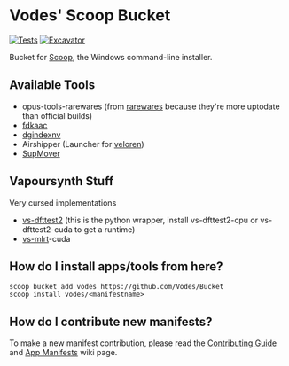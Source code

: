 # Vodes' Scoop Bucket

<!-- Uncomment the following line after replacing placeholders -->
[![Tests](https://github.com/Vodes/Bucket/actions/workflows/ci.yml/badge.svg)](https://github.com/Vodes/Bucket/actions/workflows/ci.yml) [![Excavator](https://github.com/Vodes/Bucket/actions/workflows/excavator.yml/badge.svg)](https://github.com/Vodes/Bucket/actions/workflows/excavator.yml)

Bucket for [Scoop](https://scoop.sh), the Windows command-line installer.

## Available Tools
- opus-tools-rarewares (from [rarewares](https://www.rarewares.org/opus.php) because they're more uptodate than official builds)
- [fdkaac](https://github.com/nu774/fdkaac)
- [dgindexnv](https://www.rationalqm.us/dgdecnv/dgdecnv.html)
- Airshipper (Launcher for [veloren](https://veloren.net))
- [SupMover](https://github.com/MonoS/SupMover)

## Vapoursynth Stuff
Very cursed implementations
- [vs-dfttest2](https://github.com/AmusementClub/vs-dfttest2) (this is the python wrapper, install vs-dfttest2-cpu or vs-dfttest2-cuda to get a runtime)
- [vs-mlrt](https://github.com/AmusementClub/vs-mlrt)-cuda


## How do I install apps/tools from here?

```pwsh
scoop bucket add vodes https://github.com/Vodes/Bucket
scoop install vodes/<manifestname>
```

## How do I contribute new manifests?

To make a new manifest contribution, please read the [Contributing
Guide](https://github.com/ScoopInstaller/.github/blob/main/.github/CONTRIBUTING.md)
and [App Manifests](https://github.com/ScoopInstaller/Scoop/wiki/App-Manifests)
wiki page.
